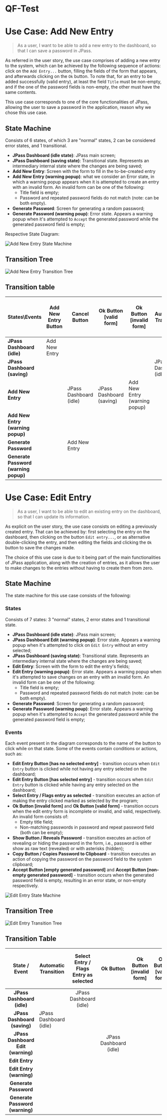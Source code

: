 # QF-Test

# Use Case: Add New Entry
> As a user, I want to be able to add a new entry to the dashboard, so that I can save a password in JPass.

As referred in the user story, the use case comprises of adding a new entry to the system, which can be achieved by the following sequence of actions: click on the `Add Entry...` button, filling the fields of the form that appears, and afterwards clicking on the `Ok` button. To note that, for an entry to be added successfully (valid entry), at least the field `Title` must be non-empty, and if the one of the password fields is non-empty, the other must have the same contents.

This use case corresponds to one of the core functionalities of JPass, allowing the user to save a password in the application, reason why we chose this use case.

## State Machine

Consists of 6 states, of which 3 are "normal" states, 2 can be considered error states, and 1 transitional.
- **JPass Dashboard (idle state)**: JPass main screen;
- **JPass Dashboard (saving state)**: Transitional state. Represents an intermediary internal state where the changes are being saved;
- **Add New Entry**: Screen with the form to fill in the to-be-created entry
- **Add New Entry (warning popup)**: what we consider an Error state, in which a warning popup appears when it is attempted to create an entry with an invalid form. An invalid form can be one of the following:
  - Title field is empty;
  - Password and repeated password fields do not match (note: can be both empty).
- **Generate Password**: Screen for generating a random password;
- **Generate Password (warning poup)**: Error state. Appears a warning popup when it's attempted to `Accept` the generated password while the generated password field is empty;

Respective State Diagram:

![Add New Entry State Machine](assets/AddEntryStateMachine.png)

## Transition Tree
![Add New Entry Transition Tree](assets/AddEntryTree.png)

## Transition table
| **States\Events**                     | **Add New Entry Button** | **Cancel Button**      | **Ok Button [valid form]** | **Ok Button [invalid form]**   | **Automatic Transition** | **Ok Button**     | **Copy Button** | **Show Button** | **Generate Button** | **Accept Button [non-empty generated password]** | **Accept Button [empty generated password]** |
|---------------------------------------|--------------------------|------------------------|----------------------------|--------------------------------|--------------------------|-------------------|-----------------|-----------------|---------------------|--------------------------------------------------|---------------------------------------------|
| **JPass Dashboard (idle)**            | Add New Entry            |                        |                            |                                |                          |                   |                 |                 |                     |                                                  |                                             |
| **JPass Dashboard (saving)**          |                          |                        |                            |                                | JPass Dashboard (idle)   |                   |                 |                 |                     |                                                  |                                             |
| **Add New Entry**                     |                          | JPass Dashboard (idle) | JPass Dashboard (saving)   | Add New Entry (warning popup)  |                          |                   | Add New Entry   | Add New Entry   | Generate Password   |                                                  |                                             |
| **Add New Entry (warning popup)**     |                          |                        |                            |                                |                          | Add New Entry     |                 |                 |                     |                                                  |                                             |
| **Generate Password**                 |                          | Add New Entry          |                            |                                |                          |                   |                 |                 | Generate Password   | Add New Entry                                    |                                             |
| **Generate Password (warning popup)** |                          |                        |                            |                                |                          | Generate Password |                 |                 |                     |                                                  | Generate Password (warning popup)           |





# Use Case: Edit Entry

> As a user, I want to be able to edit an existing entry on the dashboard, so that I can update its information.

As explicit on the user story, the use case consists on editing a previously created entry. That can be achieved by: first selecting the entry on the dashboard, then clicking on the button `Edit entry...`, or as alternative double-clicking the entry, and then editing the fields and clicking the `Ok` button to save the changes made.

The choice of this use case is due to it being part of the main functionalities of JPass application, along with the creation of entries, as it allows the user to make changes to the entries without having to create them from zero.

## State Machine

The state machine for this use case consists of the following:

### States
Consists of 7 states: 3 "normal" states, 2 error states and 1 transitional state.

- **JPass Dashboard (idle state)**: JPass main screen;
- **JPass Dashboard Edit (warning popup)**: Error state. Appears a warning popup when it's attempted to click on `Edit Entry` without an entry selected;
- **JPass Dashboard (saving state)**: Transitional state. Represents an intermediary internal state where the changes are being saved;
- **Edit Entry**: Screen with the form to edit the entry's fields;
- **Edit Entry (warning popup)**: Error state. Appears a warning popup when it's attempted to save changes on an entry with an invalid form. An invalid form can be one of the following:
  - Title field is empty;
  - Password and repeated password fields do not match (note: can be both empty).
- **Generate Password**: Screen for generating a random password;
- **Generate Password (warning poup)**: Error state. Appears a warning popup when it's attempted to `Accept` the generated password while the generated password field is empty;

### Events
Each event present in the diagram corresponds to the name of the button to click while on that state. Some of the events contain conditions or actions, such as:

- **Edit Entry Button [has no selected entry]** - transition occurs when `Edit Entry` button is clicked while not having any entry selected on the dashboard;
- **Edit Entry Button [has selected entry]** - transition occurs when `Edit Entry` button is clicked while having any entry selected on the dashboard;
- **Select Entry / Flags entry as selected** - transition executes an action of making the entry clicked marked as selected by the program;
- **Ok Button [invalid form]** and **Ok Button [valid form]** - transition occurs when the edit entry form is incomplete or invalid, and valid, respectively. An invalid form consists of:
  - Empty title field;
  - Non-matching passwords in password and repeat password field (both can be empty);
- **Show Button / Reveals Password** - transition executes an action of revealing or hiding the password in the form, i.e., password is either show as raw text (revealed) or with asterisks (hidden);
- **Copy Button / Copies Password to Clipboard** - transition executes an action of copying the password on the password field to the system clipboard;
- **Accept Button [empty generated password]** and **Accept Button [non-empty generated password]** - transition occurs when the generated password field is empty, resulting in an error state, or non-empty respectively.


![Edit Entry State Machine](assets/EditEntryStateMachine.png)

## Transition Tree

![Edit Entry Transition Tree](assets/EditEntryTree.png)

## Transition Table

|          **State / Event**         | **Automatic Transition** | **Select Entry / Flags Entry as selected** |      **Ok Button**     | **Ok Button [invalid form]** | **Ok Button [valid form]** | **Show Button / Reveals Password** | **Copy Button / Copies Password to Clipboard** | **Cancel Button** | **Edit Entry Button [has selected entry]** | **Edit Entry [has no selected entry]** | **Accept Button [empty generated password]** | **Accept Button [non-empty generated password]** | **Generate Button / Generates Random Password** |
|:----------------------------------:|--------------------------|:------------------------------------------:|:----------------------:|:----------------------------:|:--------------------------:|:----------------------------------:|:----------------------------------------------:|:-----------------:|:------------------------------------------:|:--------------------------------------:|:--------------------------------------------:|:------------------------------------------------:|:-----------------------------------------------:|
|     **JPass Dashboard (idle)**     |                          |           JPass Dashboard (idle)           |                        |                              |                            |                                    |                                                |                   |                                            |                                        |                                              |                                                  |                                                 |
|    **JPass Dashboard (saving)**    | JPass Dashboard (idle)   |                                            |                        |                              |                            |                                    |                                                |                   |                                            |                                        |                                              |                                                  |                                                 |
| **JPass Dashboard Edit (warning)** |                          |                                            | JPass Dashboard (idle) |                              |                            |                                    |                                                |                   |                                            |                                        |                                              |                                                  |                                                 |
|           **Edit Entry**           |                          |                                            |                        |                              |                            |                                    |                                                |                   |                                            |                                        |                                              |                                                  |                                                 |
|      **Edit Entry (warning)**      |                          |                                            |                        |                              |                            |                                    |                                                |                   |                                            |                                        |                                              |                                                  |                                                 |
|        **Generate Password**       |                          |                                            |                        |                              |                            |                                    |                                                |                   |                                            |                                        |                                              |                                                  |                                                 |
|   **Generate Password (warning)**  |                          |                                            |                        |                              |                            |                                    |                                                |                   |                                            |                                        |                                              |                                                  |                                                 |